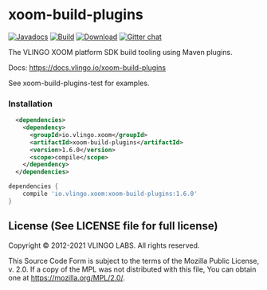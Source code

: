 # xoom-build-plugins

[![Javadocs](http://javadoc.io/badge/io.vlingo.xoom/xoom-build-plugins.svg?color=brightgreen)](http://javadoc.io/doc/io.vlingo.xoom/xoom-build-plugins) [![Build](https://github.com/vlingo/xoom-build-plugins/workflows/Build/badge.svg)](https://github.com/vlingo/xoom-build-plugins/actions?query=workflow%3ABuild) [![Download](https://img.shields.io/maven-central/v/io.vlingo.xoom/xoom-build-plugins?label=maven)](https://search.maven.org/artifact/io.vlingo.xoom/xoom-build-plugins) [![Gitter chat](https://badges.gitter.im/gitterHQ/gitter.png)](https://gitter.im/vlingo-platform-java/community/)

The VLINGO XOOM platform SDK build tooling using Maven plugins.

Docs: https://docs.vlingo.io/xoom-build-plugins

See xoom-build-plugins-test for examples.

### Installation

```xml
  <dependencies>
    <dependency>
      <groupId>io.vlingo.xoom</groupId>
      <artifactId>xoom-build-plugins</artifactId>
      <version>1.6.0</version>
      <scope>compile</scope>
    </dependency>
  </dependencies>
```

```gradle
dependencies {
    compile 'io.vlingo.xoom:xoom-build-plugins:1.6.0'
}
```

License (See LICENSE file for full license)
-------------------------------------------
Copyright © 2012-2021 VLINGO LABS. All rights reserved.

This Source Code Form is subject to the terms of the
Mozilla Public License, v. 2.0. If a copy of the MPL
was not distributed with this file, You can obtain
one at https://mozilla.org/MPL/2.0/.
